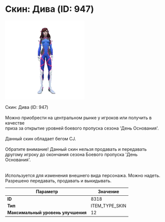 # Скин: Дива (ID: 947)

![Item Image](../img/8318.webp?raw=true)

Скин: Дива (ID: 947)<br><br>Можно приобрести на центральном рынке у игроков или получить в качестве<br>приза за открытие уровней боевого пропуска сезона 'День Основания'.<br><br>Данный скин обладает бегом CJ.<br><br>Обратите внимание! Данный скин нельзя продавать и передавать<br>другому игроку до окончания сезона Боевого пропуска 'День Основания'.<br><br><br>Используется для изменения внешнего вида персонажа. Можно надеть.<br>Разрешено передавать, продавать и выкидывать.


| Параметр | Значение |
|----------|----------|
| **ID** | 8318 |
| **Тип** | ITEM_TYPE_SKIN |
| **Максимальный уровень улучшения** | 12 |

